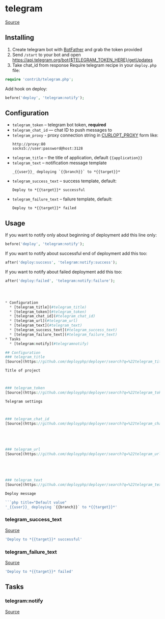<!-- DO NOT EDIT THIS FILE! -->
<!-- Instead edit contrib/telegram.php -->
<!-- Then run bin/docgen -->

# telegram

[Source](/contrib/telegram.php)


## Installing
  1. Create telegram bot with [BotFather](https://t.me/BotFather) and grab the token provided
  2. Send `/start` to your bot and open https://api.telegram.org/bot{$TELEGRAM_TOKEN_HERE}/getUpdates
  3. Take chat_id from response
Require telegram recipe in your `deploy.php` file:

```php
require 'contrib/telegram.php';
```

Add hook on deploy:

```php
before('deploy', 'telegram:notify');
```

## Configuration

- `telegram_token` – telegram bot token, **required**
- `telegram_chat_id` — chat ID to push messages to
- `telegram_proxy` - proxy connection string in [CURLOPT_PROXY](https://curl.haxx.se/libcurl/c/CURLOPT_PROXY.html) form like:
  ```
  http://proxy:80
  socks5://user:password@host:3128
   ```
- `telegram_title` – the title of application, default `{{application}}`
- `telegram_text` – notification message template
  ```
  _{{user}}_ deploying `{{branch}}` to *{{target}}*
  ```
- `telegram_success_text` – success template, default:
  ```
  Deploy to *{{target}}* successful

  ```
- `telegram_failure_text` – failure template, default:
  ```
  Deploy to *{{target}}* failed
  ```

## Usage

If you want to notify only about beginning of deployment add this line only:

```php
before('deploy', 'telegram:notify');
```

If you want to notify about successful end of deployment add this too:

```php
after('deploy:success', 'telegram:notify:success');
```
If you want to notify about failed deployment add this too:

```php
after('deploy:failed', 'telegram:notify:failure');




* Configuration
  * [telegram_title](#telegram_title)
  * [telegram_token](#telegram_token)
  * [telegram_chat_id](#telegram_chat_id)
  * [telegram_url](#telegram_url)
  * [telegram_text](#telegram_text)
  * [telegram_success_text](#telegram_success_text)
  * [telegram_failure_text](#telegram_failure_text)
* Tasks
  * [telegram:notify](#telegramnotify)

## Configuration
### telegram_title
[Source](https://github.com/deployphp/deployer/search?q=%22telegram_title%22+in%3Afile+language%3Aphp+path%3Acontrib+filename%3Atelegram.php)

Title of project



### telegram_token
[Source](https://github.com/deployphp/deployer/search?q=%22telegram_token%22+in%3Afile+language%3Aphp+path%3Acontrib+filename%3Atelegram.php)

Telegram settings



### telegram_chat_id
[Source](https://github.com/deployphp/deployer/search?q=%22telegram_chat_id%22+in%3Afile+language%3Aphp+path%3Acontrib+filename%3Atelegram.php)





### telegram_url
[Source](https://github.com/deployphp/deployer/search?q=%22telegram_url%22+in%3Afile+language%3Aphp+path%3Acontrib+filename%3Atelegram.php)





### telegram_text
[Source](https://github.com/deployphp/deployer/search?q=%22telegram_text%22+in%3Afile+language%3Aphp+path%3Acontrib+filename%3Atelegram.php)

Deploy message

```php title="Default value"
'_{{user}}_ deploying `{{branch}}` to *{{target}}*'
```


### telegram_success_text
[Source](https://github.com/deployphp/deployer/search?q=%22telegram_success_text%22+in%3Afile+language%3Aphp+path%3Acontrib+filename%3Atelegram.php)



```php title="Default value"
'Deploy to *{{target}}* successful'
```


### telegram_failure_text
[Source](https://github.com/deployphp/deployer/search?q=%22telegram_failure_text%22+in%3Afile+language%3Aphp+path%3Acontrib+filename%3Atelegram.php)



```php title="Default value"
'Deploy to *{{target}}* failed'
```



## Tasks
### telegram:notify
[Source](https://github.com/deployphp/deployer/search?q=%22telegram%3Anotify%22+in%3Afile+language%3Aphp+path%3Acontrib+filename%3Atelegram.php)




